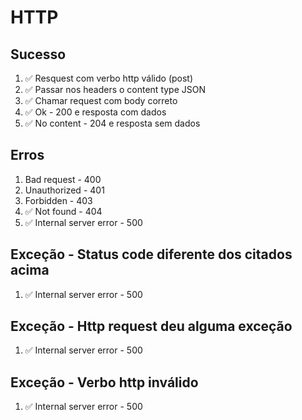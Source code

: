 # HTTP

## Sucesso

1. ✅ Resquest com verbo http válido (post)
2. ✅ Passar nos headers o content type JSON
3. ✅ Chamar request com body correto
4. ✅ Ok - 200 e resposta com dados
5. ✅ No content - 204 e resposta sem dados

## Erros

1. Bad request - 400
2. Unauthorized - 401
3. Forbidden - 403
4. ✅ Not found - 404
5. ✅ Internal server error - 500

## Exceção - Status code diferente dos citados acima

1. ✅ Internal server error - 500

## Exceção - Http request deu alguma exceção

1. ✅ Internal server error - 500

## Exceção - Verbo http inválido

1. ✅ Internal server error - 500

